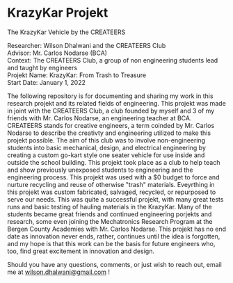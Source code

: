 # KrazyKar Projekt
The KrazyKar Vehicle by the CREATEERS

Researcher: Wilson Dhalwani and the CREATEERS Club <br />
Advisor: Mr. Carlos Nodarse (BCA) <br />
Context: The CREATEERS Club, a group of non engineering students lead and taught by engineers <br />
Projekt Name: KrazyKar: From Trash to Treasure <br />
Start Date: January 1, 2022 <br />

The following repository is for documenting and sharing my work in this research projekt and its related fields of engineering. This projekt was made in joint with the CREATEERS Club, a club founded by myself and 3 of my friends with Mr. Carlos Nodarse, an engineering teacher at BCA. CREATEERS stands for creative engineers, a term coinded by Mr. Carlos Nodarse to describe the creativty and engineering utilized to make this projekt possible. The aim of this club was to involve non-engineering students into basic mechanical, design, and electrical engineering by creating a custom go-kart style one seater vehicle for use inside and outside the school building. This projekt took place as a club to help teach and show previously unexposed students to engineering and the engineering process. This projekt was used with a $0 budget to force and nurture recycling and reuse of otherwise "trash" materials. Eveyrthing in this projekt was custom fabricated, salvaged, recycled, or repurposed to serve our needs. This was quite a successful projekt, with many great tests runs and basic testing of hauling materials in the KrazyKar. Many of the students became great friends and continued engineering porjekts and research, some even joining the Mechatronics Research Program at the Bergen County Academies with Mr. Carlos Nodarse. This projekt has no end date as innovation never ends, rather, continues until the idea is forgotten, and my hope is that this work can be the basis for future engineers who, too, find great excitement in innovation and design. <br />

Should you have any questions, comments, or just wish to reach out, email me at wilson.dhalwani@gmail.com !
